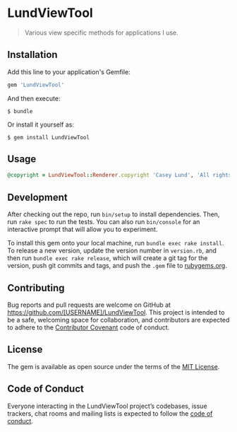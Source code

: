 # LundViewTool

> Various view specific methods for applications I use.

## Installation

Add this line to your application's Gemfile:

```ruby
gem 'LundViewTool'
```

And then execute:

    $ bundle

Or install it yourself as:

    $ gem install LundViewTool

## Usage
```ruby
@copyright = LundViewTool::Renderer.copyright 'Casey Lund', 'All rights reserved'
```

## Development

After checking out the repo, run `bin/setup` to install dependencies. Then, run `rake spec` to run the tests. You can also run `bin/console` for an interactive prompt that will allow you to experiment.

To install this gem onto your local machine, run `bundle exec rake install`. To release a new version, update the version number in `version.rb`, and then run `bundle exec rake release`, which will create a git tag for the version, push git commits and tags, and push the `.gem` file to [rubygems.org](https://rubygems.org).

## Contributing

Bug reports and pull requests are welcome on GitHub at https://github.com/[USERNAME]/LundViewTool. This project is intended to be a safe, welcoming space for collaboration, and contributors are expected to adhere to the [Contributor Covenant](http://contributor-covenant.org) code of conduct.

## License

The gem is available as open source under the terms of the [MIT License](https://opensource.org/licenses/MIT).

## Code of Conduct

Everyone interacting in the LundViewTool project’s codebases, issue trackers, chat rooms and mailing lists is expected to follow the [code of conduct](https://github.com/[USERNAME]/LundViewTool/blob/master/CODE_OF_CONDUCT.md).
